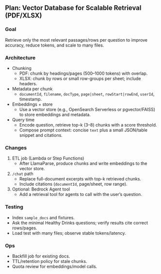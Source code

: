 ## Plan: Vector Database for Scalable Retrieval (PDF/XLSX)

### Goal
Retrieve only the most relevant passages/rows per question to improve accuracy, reduce tokens, and scale to many files.

### Architecture
- Chunking
  - PDF: chunk by headings/pages (500–1000 tokens) with overlap.
  - XLSX: chunk by rows or small row-groups per sheet; include headers.
- Metadata per chunk
  - `documentId`, `filename`, `docType`, `page|sheet`, `rowStart|rowEnd`, `userId`, timestamp.
- Embeddings + store
  - Use a vector store (e.g., OpenSearch Serverless or pgvector/FAISS) to store embeddings and metadata.
- Query time
  - Encode question, retrieve top-k (3–8) chunks with a score threshold.
  - Compose prompt context: concise `text` plus a small JSON/table snippet and citations.

### Changes
1) ETL job (Lambda or Step Functions)
   - After LlamaParse, produce chunks and write embeddings to the vector store.
2) `/chat` path
   - Replace full-document excerpts with top-k retrieved chunks.
   - Include citations (`documentId`, page/sheet, row range).
3) Optional: Bedrock Agent tool
   - Add a retrieval tool for agents to call with the user’s question.

### Testing
- Index `sample_docs` and fixtures.
- Ask the minimal Healthy Drinks questions; verify results cite correct rows/pages.
- Load test with many files; observe stable tokens/latency.

### Ops
- Backfill job for existing docs.
- TTL/retention policy for stale chunks.
- Quota review for embeddings/model calls.
